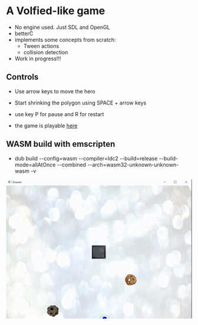 # A Volfied-like game
- No engine used. Just SDL and OpenGL
- betterC
- implements some concepts from scratch:
    * Tween actions
    * collision detection
- Work in progress!!!

## Controls
- Use arrow keys to move the hero
- Start shrinking the polygon using SPACE + arrow keys
- use key P for pause and R for restart

- the game is playable [here](https://aferust.github.io/drawee/)

## WASM build with emscripten
- dub build --config=wasm --compiler=ldc2 --build=release --build-mode=allAtOnce --combined --arch=wasm32-unknown-unknown-wasm -v

![](demo.gif)